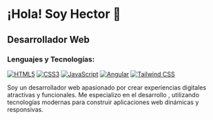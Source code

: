 # ¡Hola! Soy Hector 👋

## Desarrollador Web

### Lenguajes y Tecnologías:

[![HTML5](https://img.shields.io/badge/-HTML5-E34F26?style=flat-square&logo=html5&logoColor=white)](https://html.spec.whatwg.org/)
[![CSS3](https://img.shields.io/badge/-CSS3-1572B6?style=flat-square&logo=css3)](https://www.w3.org/Style/CSS/)
[![JavaScript](https://img.shields.io/badge/-JavaScript-F7DF1E?style=flat-square&logo=javascript&logoColor=black)](https://developer.mozilla.org/en-US/docs/Web/JavaScript)
[![Angular](https://img.shields.io/badge/-Angular-DD0031?style=flat-square&logo=angular)](https://angular.io/)
[![Tailwind CSS](https://img.shields.io/badge/-Tailwind%20CSS-38B2AC?style=flat-square&logo=tailwind-css&logoColor=white)](https://tailwindcss.com/)

Soy un desarrollador web apasionado por crear experiencias digitales atractivas y funcionales. Me especializo en el desarrollo , utilizando tecnologías modernas para construir aplicaciones web dinámicas y responsivas.
